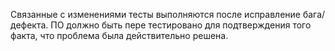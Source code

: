 Связанные с изменениями тесты
выполняются после исправление бага/дефекта. ПО должно быть пере тестировано для подтверждения того факта, что проблема была действительно решена.



